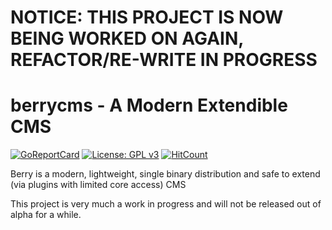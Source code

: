 # NOTICE: THIS PROJECT IS NOW BEING WORKED ON AGAIN, REFACTOR/RE-WRITE IN PROGRESS
# berrycms - A Modern Extendible CMS

[![GoReportCard](https://goreportcard.com/badge/github.com/tacusci/berrycms)](https://goreportcard.com/badge/github.com/tacusci/berrycms)
[![License: GPL v3](https://img.shields.io/badge/License-GPLv3-blue.svg)](https://www.gnu.org/licenses/gpl-3.0)
[![HitCount](http://hits.dwyl.io/tacusci/berrycms.svg)](http://hits.dwyl.io/tacusci/berrycms)

Berry is a modern, lightweight, single binary distribution and safe to extend (via plugins with limited core access) CMS

This project is very much a work in progress and will not be released out of alpha for a while.
